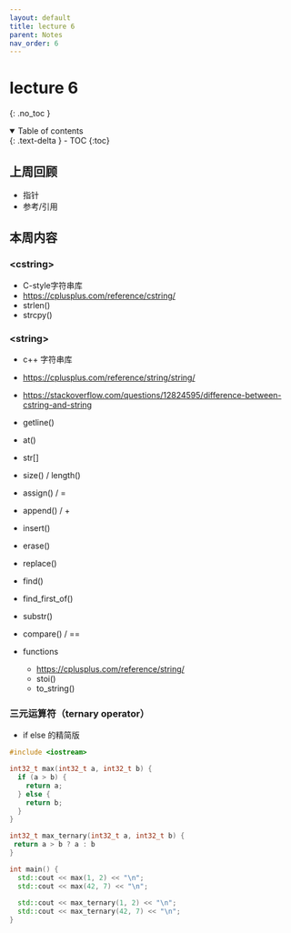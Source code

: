 ```yaml
---
layout: default
title: lecture 6
parent: Notes
nav_order: 6
---
```


# lecture 6
{: .no_toc }

<details open markdown="block">
  <summary>
    Table of contents
  </summary>
  {: .text-delta }
- TOC
{:toc}
</details>

## 上周回顾

- 指针
- 参考/引用

## 本周内容

### \<cstring>

- C-style字符串库
- <https://cplusplus.com/reference/cstring/>
- strlen()
- strcpy()

### \<string>

- c++ 字符串库
- <https://cplusplus.com/reference/string/string/>
- <https://stackoverflow.com/questions/12824595/difference-between-cstring-and-string>
- getline()
- at()
- str[]
- size() / length()
- assign() / =
- append() / +
- insert()
- erase()
- replace()
- find()
- find_first_of()
- substr()
- compare() / ==

- functions
  - <https://cplusplus.com/reference/string/>
  - stoi()
  - to_string()

### 三元运算符（ternary operator）

- if else 的精简版

```cpp
#include <iostream>

int32_t max(int32_t a, int32_t b) {
  if (a > b) {
    return a;
  } else {
    return b;
  }
}

int32_t max_ternary(int32_t a, int32_t b) {
 return a > b ? a : b
}

int main() {
  std::cout << max(1, 2) << "\n";
  std::cout << max(42, 7) << "\n";
  
  std::cout << max_ternary(1, 2) << "\n";
  std::cout << max_ternary(42, 7) << "\n";
}
```
